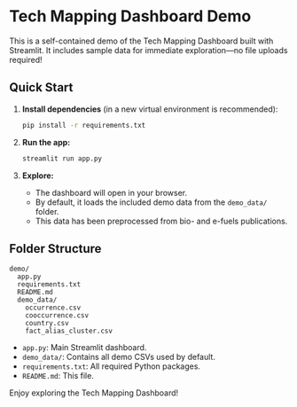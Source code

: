 # Tech Mapping Dashboard Demo

This is a self-contained demo of the Tech Mapping Dashboard built with Streamlit. It includes sample data for immediate exploration—no file uploads required!

## Quick Start

1. **Install dependencies** (in a new virtual environment is recommended):
   ```sh
   pip install -r requirements.txt
   ```

2. **Run the app:**
   ```sh
   streamlit run app.py
   ```

3. **Explore:**
   - The dashboard will open in your browser.
   - By default, it loads the included demo data from the `demo_data/` folder.
   - This data has been preprocessed from bio- and e-fuels publications.

## Folder Structure

```
demo/
  app.py
  requirements.txt
  README.md
  demo_data/
    occurrence.csv
    cooccurrence.csv
    country.csv
    fact_alias_cluster.csv
```

- `app.py`: Main Streamlit dashboard.
- `demo_data/`: Contains all demo CSVs used by default.
- `requirements.txt`: All required Python packages.
- `README.md`: This file.

Enjoy exploring the Tech Mapping Dashboard!
